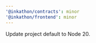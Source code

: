 ```yaml
---
'@inkathon/contracts': minor
'@inkathon/frontend': minor
---
```


Update project default to Node 20.
